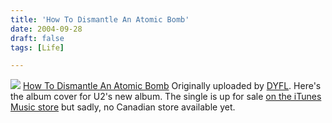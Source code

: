 ```yaml
---
title: 'How To Dismantle An Atomic Bomb'
date: 2004-09-28
draft: false
tags: [Life]

---
```


[![](http://www.flickr.com/photos/612703_bc64ce5205_m.jpg)](http://www.flickr.com/photos/dyfl/612703/ "photo sharing") [How To Dismantle An Atomic Bomb](http://www.flickr.com/photos/dyfl/612703/) Originally uploaded by [DYFL](http://www.flickr.com/people/dyfl/). Here's the album cover for U2's new album. The single is up for sale [on the iTunes Music store](http://phobos.apple.com/WebObjects/MZStore.woa/wa/viewAlbum?selectedItemId=23588537&playListId=23588535&originStoreFront=143441) but sadly, no Canadian store available yet.
